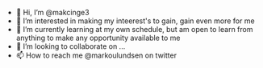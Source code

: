 - 👋 Hi, I’m @makcinge3
- 👀 I’m interested in making my inteerest's to gain, gain even more for me
- 🌱 I’m currently learning at my own schedule, but am open to learn from anything to make any opportunity available to me  
- 💞️ I’m looking to collaborate on ...
- 📫 How to reach me @markoulundsen on twitter

